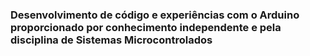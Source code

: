 ### Desenvolvimento de código e experiências com o Arduino proporcionado por conhecimento independente e pela disciplina de Sistemas Microcontrolados
